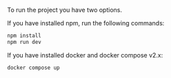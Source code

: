 To run the project you have two options.

If you have installed npm, run the following commands:

```bash
npm install
npm run dev
```

If you have installed docker and docker compose v2.x:

```bash
docker compose up
```
